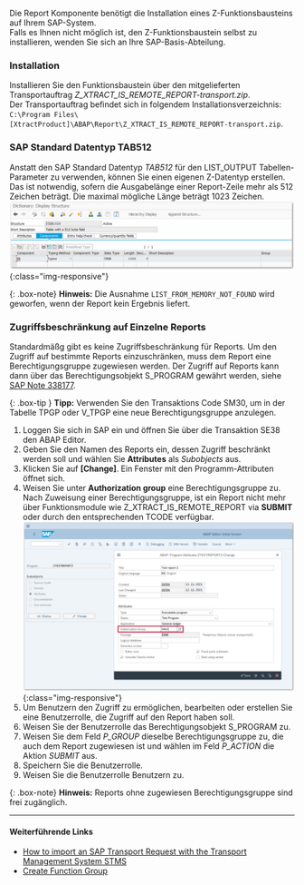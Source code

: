 Die Report Komponente benötigt die Installation eines Z-Funktionsbausteins auf Ihrem SAP-System.<br>
Falls es Ihnen nicht möglich ist, den Z-Funktionsbaustein selbst zu installieren, wenden Sie sich an Ihre SAP-Basis-Abteilung. 

### Installation
Installieren Sie den Funktionsbaustein über den mitgelieferten Transportauftrag *Z_XTRACT_IS_REMOTE_REPORT-transport.zip*. <br> 
Der Transportauftrag befindet sich in folgendem Installationsverzeichnis: `C:\Program Files\[XtractProduct]\ABAP\Report\Z_XTRACT_IS_REMOTE_REPORT-transport.zip`.

### SAP Standard Datentyp TAB512

Anstatt den SAP Standard Datentyp *TAB512* für den LIST_OUTPUT Tabellen-Parameter zu verwenden, können Sie einen eigenen Z-Datentyp erstellen. <br> 
Das ist notwendig, sofern die Ausgabelänge einer Report-Zeile mehr als 512 Zeichen beträgt. Die maximal mögliche Länge beträgt 1023 Zeichen.
![SAPCust-Report-ListOutput](/img/content/report_list_output_ztag1024png.png){:class="img-responsive"}

{: .box-note}
**Hinweis:** Die Ausnahme `LIST_FROM_MEMORY_NOT_FOUND` wird geworfen, wenn der Report kein Ergebnis liefert.


### Zugriffsbeschränkung auf Einzelne Reports

Standardmäßg gibt es keine Zugriffsbeschränkung für Reports. 
Um den Zugriff auf bestimmte Reports einzuschränken, muss dem Report eine Berechtigungsgruppe zugewiesen werden.
Der Zugriff auf Reports kann dann über das Berechtigungsobjekt S_PROGRAM gewährt werden, siehe [SAP Note 338177](https://launchpad.support.sap.com/#/notes/338177).

{: .box-tip }
**Tipp:** Verwenden Sie den Transaktions Code SM30, um in der Tabelle TPGP oder V_TPGP eine neue Berechtigungsgruppe anzulegen.

1. Loggen Sie sich in SAP ein und öffnen Sie über die Transaktion SE38 den ABAP Editor.
2. Geben Sie den Namen des Reports ein, dessen Zugriff beschränkt werden soll und wählen Sie **Attributes** als *Subobjects* aus.
3. Klicken Sie auf **[Change]**. Ein Fenster mit den Programm-Attributen öffnet sich.
4. Weisen Sie unter **Authorization group** eine Berechtigungsgruppe zu.<br>
Nach Zuweisung einer Berechtigungsgruppe, ist ein Report nicht mehr über Funktionsmodule wie Z_XTRACT_IS_REMOTE_REPORT via **SUBMIT** oder durch den entsprechenden TCODE verfügbar.<br>
![report-authorization](/img/content/report-authorization.png){:class="img-responsive"}
5. Um Benutzern den Zugriff zu ermöglichen, bearbeiten oder erstellen Sie eine Benutzerrolle, die Zugriff auf den Report haben soll.
6. Weisen Sie der Benutzerrolle das Berechtigungsobjekt S_PROGRAM zu.
7. Weisen Sie dem Feld *P_GROUP* dieselbe Berechtigungsgruppe zu, die auch dem Report zugewiesen ist und wählen im Feld *P_ACTION* die Aktion *SUBMIT* aus.
8. Speichern Sie die Benutzerrolle.
9. Weisen Sie die Benutzerrolle Benutzern zu.

{: .box-note}
**Hinweis:** Reports ohne zugewiesen Berechtigungsgruppe sind frei zugänglich.


***********
#### Weiterführende Links
- [How to import an SAP Transport Request with the Transport Management System STMS](https://kb.theobald-software.com/sap/how-to-import-an-sap-transport-request-with-the-transport-management-system-stms)
- [Create Function Group](https://help.sap.com/saphelp_ewm94/helpdata/de/d1/801ef5454211d189710000e8322d00/content.htm?no_cache=true)
